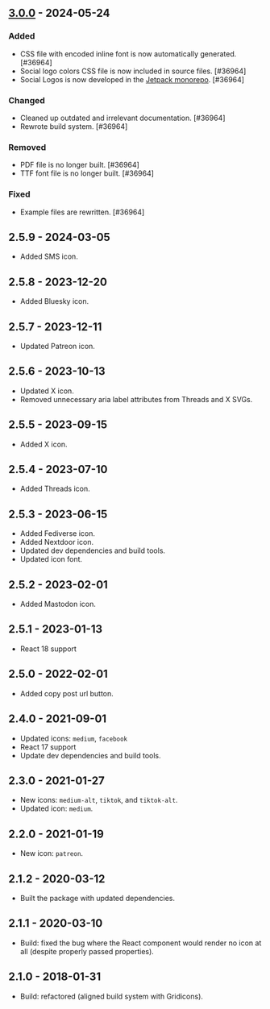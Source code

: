## [3.0.0] - 2024-05-24
### Added
- CSS file with encoded inline font is now automatically generated. [#36964]
- Social logo colors CSS file is now included in source files. [#36964]
- Social Logos is now developed in the [Jetpack monorepo](https://github.com/Automattic/jetpack). [#36964]

### Changed
- Cleaned up outdated and irrelevant documentation. [#36964]
- Rewrote build system. [#36964]

### Removed
- PDF file is no longer built. [#36964]
- TTF font file is no longer built. [#36964]

### Fixed
- Example files are rewritten. [#36964]

## 2.5.9 - 2024-03-05

* Added SMS icon.

## 2.5.8 - 2023-12-20

* Added Bluesky icon.

## 2.5.7 - 2023-12-11

* Updated Patreon icon.

## 2.5.6 - 2023-10-13

* Updated X icon.
* Removed unnecessary aria label attributes from Threads and X SVGs.

## 2.5.5 - 2023-09-15

* Added X icon.

## 2.5.4 - 2023-07-10

* Added Threads icon.

## 2.5.3 - 2023-06-15

* Added Fediverse icon.
* Added Nextdoor icon.
* Updated dev dependencies and build tools.
* Updated icon font.

## 2.5.2 - 2023-02-01

* Added Mastodon icon.

## 2.5.1 - 2023-01-13

* React 18 support

## 2.5.0 - 2022-02-01

* Added copy post url button.

## 2.4.0 - 2021-09-01

* Updated icons: `medium`, `facebook`
* React 17 support
* Update dev dependencies and build tools.

## 2.3.0 - 2021-01-27

* New icons: `medium-alt`, `tiktok`, and `tiktok-alt`.
* Updated icon: `medium`.

## 2.2.0 - 2021-01-19

* New icon: `patreon`.

## 2.1.2 - 2020-03-12

* Built the package with updated dependencies.

## 2.1.1 - 2020-03-10

* Build: fixed the bug where the React component would render no icon at all (despite properly passed properties).

## 2.1.0 - 2018-01-31

* Build: refactored (aligned build system with Gridicons).

[3.0.0]: https://github.com/Automattic/social-logos/compare/v2.5.9...v3.0.0
